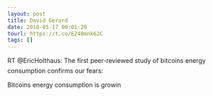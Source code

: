 ```yaml
---
layout: post
title: David Gerard
date: 2018-05-17 00:01:20
tourl: https://t.co/E240mnk62C
tags: []
---
```

RT @EricHolthaus: The first peer-reviewed study of bitcoins energy consumption confirms our fears:

Bitcoins energy consumption is growin